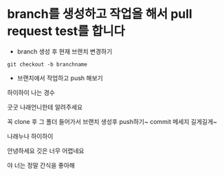 # branch를 생성하고 작업을 해서 pull request test를 합니다

- branch 생성 후 현재 브랜치 변경하기

```
git checkout -b branchname
```

- 브랜치에서 작업하고 push 해보기

하이하이
나는 경수

굿굿 나래언니한테 알려주세요

꼭 clone 후 그 폴더 들어가서 브랜치 생성후 push하기~ commit 메세지 길게길게~

나래누나 하이하이

안녕하세요 깃은 너무 어렵네요

야 너는 정말 간식을 좋아해